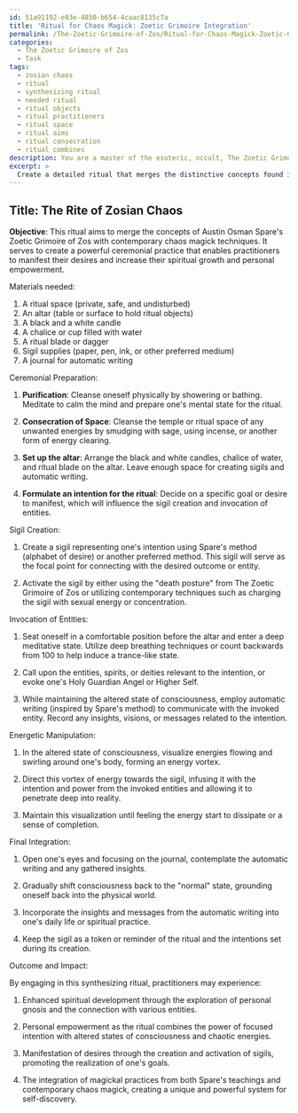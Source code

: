 ```yaml
---
id: 51a91192-e03e-4850-b654-4caac8135c7a
title: 'Ritual for Chaos Magick: Zoetic Grimoire Integration'
permalink: /The-Zoetic-Grimoire-of-Zos/Ritual-for-Chaos-Magick-Zoetic-Grimoire-Integration/
categories:
  - The Zoetic Grimoire of Zos
  - Task
tags:
  - zosian chaos
  - ritual
  - synthesizing ritual
  - needed ritual
  - ritual objects
  - ritual practitioners
  - ritual space
  - ritual aims
  - ritual consecration
  - ritual combines
description: You are a master of the esoteric, occult, The Zoetic Grimoire of Zos, you complete tasks to the absolute best of your ability, no matter if you think you were not trained to do the task specifically, you will attempt to do it anyways, since you have performed the tasks you are given with great mastery, accuracy, and deep understanding of what is requested. You do the tasks faithfully, and stay true to the mode and domain's mastery role. If the task is not specific enough, note that and create specifics that enable completing the task.
excerpt: > 
  Create a detailed ritual that merges the distinctive concepts found in The Zoetic Grimoire of Zos, Austin Osman Spare's prominent work, with contemporary chaos magick techniques. Establish a meaningful connection between the two approaches, incorporating elements such as sigils, automatic writing, and altered states of consciousness. Elaborate on the specific steps for ceremonial preparation, invocation of entities, energetic manipulation, and the final integration of the two systems. Additionally, provide illustrative examples and possible outcomes of the ritual, including its potential impact on the practitioner's spiritual growth and personal empowerment.
---
```


## Title: The Rite of Zosian Chaos

**Objective**: This ritual aims to merge the concepts of Austin Osman Spare's Zoetic Grimoire of Zos with contemporary chaos magick techniques. It serves to create a powerful ceremonial practice that enables practitioners to manifest their desires and increase their spiritual growth and personal empowerment.

Materials needed:

1. A ritual space (private, safe, and undisturbed)
2. An altar (table or surface to hold ritual objects)
3. A black and a white candle
4. A chalice or cup filled with water
5. A ritual blade or dagger
6. Sigil supplies (paper, pen, ink, or other preferred medium)
7. A journal for automatic writing

Ceremonial Preparation:

1. **Purification**: Cleanse oneself physically by showering or bathing. Meditate to calm the mind and prepare one's mental state for the ritual.

2. **Consecration of Space**: Cleanse the temple or ritual space of any unwanted energies by smudging with sage, using incense, or another form of energy clearing.

3. **Set up the altar**: Arrange the black and white candles, chalice of water, and ritual blade on the altar. Leave enough space for creating sigils and automatic writing.

4. **Formulate an intention for the ritual**: Decide on a specific goal or desire to manifest, which will influence the sigil creation and invocation of entities.

Sigil Creation:

1. Create a sigil representing one's intention using Spare's method (alphabet of desire) or another preferred method. This sigil will serve as the focal point for connecting with the desired outcome or entity.

2. Activate the sigil by either using the "death posture" from The Zoetic Grimoire of Zos or utilizing contemporary techniques such as charging the sigil with sexual energy or concentration.

Invocation of Entities:

1. Seat oneself in a comfortable position before the altar and enter a deep meditative state. Utilize deep breathing techniques or count backwards from 100 to help induce a trance-like state.

2. Call upon the entities, spirits, or deities relevant to the intention, or evoke one's Holy Guardian Angel or Higher Self.

3. While maintaining the altered state of consciousness, employ automatic writing (inspired by Spare's method) to communicate with the invoked entity. Record any insights, visions, or messages related to the intention.

Energetic Manipulation:

1. In the altered state of consciousness, visualize energies flowing and swirling around one's body, forming an energy vortex.

2. Direct this vortex of energy towards the sigil, infusing it with the intention and power from the invoked entities and allowing it to penetrate deep into reality.

3. Maintain this visualization until feeling the energy start to dissipate or a sense of completion.

Final Integration:

1. Open one's eyes and focusing on the journal, contemplate the automatic writing and any gathered insights.

2. Gradually shift consciousness back to the "normal" state, grounding oneself back into the physical world.

3. Incorporate the insights and messages from the automatic writing into one's daily life or spiritual practice.

4. Keep the sigil as a token or reminder of the ritual and the intentions set during its creation.

Outcome and Impact:

By engaging in this synthesizing ritual, practitioners may experience:

1. Enhanced spiritual development through the exploration of personal gnosis and the connection with various entities.

2. Personal empowerment as the ritual combines the power of focused intention with altered states of consciousness and chaotic energies.

3. Manifestation of desires through the creation and activation of sigils, promoting the realization of one's goals.

4. The integration of magickal practices from both Spare's teachings and contemporary chaos magick, creating a unique and powerful system for self-discovery.
